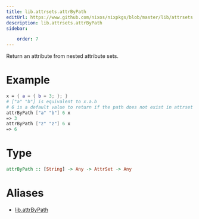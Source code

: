 ```yaml
---
title: lib.attrsets.attrByPath
editUrl: https://www.github.com/nixos/nixpkgs/blob/master/lib/attrsets.nix#L38C5
description: lib.attrsets.attrByPath
sidebar:

    order: 7
---
```


Return an attribute from nested attribute sets.

# Example

```nix
x = { a = { b = 3; }; }
# ["a" "b"] is equivalent to x.a.b
# 6 is a default value to return if the path does not exist in attrset
attrByPath ["a" "b"] 6 x
=> 3
attrByPath ["z" "z"] 6 x
=> 6
```

# Type

```haskell
attrByPath :: [String] -> Any -> AttrSet -> Any
```


# Aliases

- [lib.attrByPath](/reference/libattrByPath)


